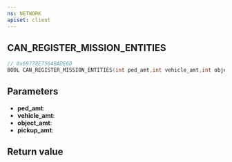 ```yaml
---
ns: NETWORK
apiset: client
---
```

## CAN_REGISTER_MISSION_ENTITIES

```c
// 0x69778E7564BADE6D
BOOL CAN_REGISTER_MISSION_ENTITIES(int ped_amt,int vehicle_amt,int object_amt,int pickup_amt);
```


## Parameters
* **ped_amt**:
* **vehicle_amt**:
* **object_amt**:
* **pickup_amt**:

## Return value

